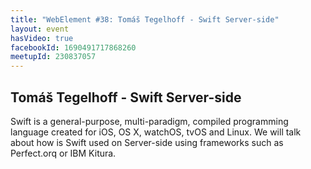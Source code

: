 ```yaml
---
title: "WebElement #38: Tomáš Tegelhoff - Swift Server-side"
layout: event
hasVideo: true
facebookId: 1690491717868260
meetupId: 230837057
---
```


## Tomáš Tegelhoff - Swift Server-side

Swift is a general-purpose, multi-paradigm, compiled programming language created for iOS,
OS X, watchOS, tvOS and Linux. We will talk about how is Swift used on Server-side using
frameworks such as Perfect.orq or IBM Kitura.
